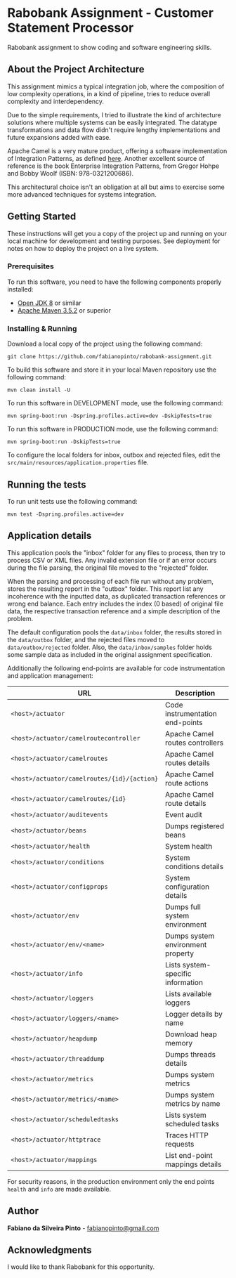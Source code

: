 # Rabobank Assignment - Customer Statement Processor

Rabobank assignment to show coding and software engineering skills.

## About the Project Architecture

This assignment mimics a typical integration job, where the composition of low complexity operations, in a kind of pipeline, tries to reduce overall complexity and interdependency.

Due to the simple requirements, I tried to illustrate the kind of architecture solutions where multiple systems can be easily integrated. The datatype transformations and data flow didn't require lengthy implementations and future expansions added with ease.

Apache Camel is a very mature product, offering a software implementation of Integration Patterns, as defined [here](https://www.enterpriseintegrationpatterns.com/). Another excellent source of reference is the book Enterprise Integration Patterns, from Gregor Hohpe and Bobby Woolf (ISBN: 978-0321200686).

This architectural choice isn't an obligation at all but aims to exercise some more advanced techniques for systems integration.

## Getting Started

These instructions will get you a copy of the project up and running on your local machine for development and testing purposes. See deployment for notes on how to deploy the project on a live system.

### Prerequisites

To run this software, you need to have the following components properly installed:

* [Open JDK 8](http://openjdk.java.net/install/) or similar
* [Apache Maven 3.5.2](https://maven.apache.org/download.cgi) or superior

### Installing & Running

Download a local copy of the project using the following command:

```
git clone https://github.com/fabianopinto/rabobank-assignment.git 
```

To build this software and store it in your local Maven repository use the following command:

```
mvn clean install -U 
```

To run this software in DEVELOPMENT mode, use the following command:

```
mvn spring-boot:run -Dspring.profiles.active=dev -DskipTests=true
```

To run this software in PRODUCTION mode, use the following command:

```
mvn spring-boot:run -DskipTests=true
```

To configure the local folders for inbox, outbox and rejected files, edit the `src/main/resources/application.properties` file.

## Running the tests

To run unit tests use the following command:

```
mvn test -Dspring.profiles.active=dev
```

## Application details

This application pools the "inbox" folder for any files to process, then try to process CSV or XML files. Any invalid extension file or if an error occurs during the file parsing, the original file moved to the "rejected" folder.

When the parsing and processing of each file run without any problem, stores the resulting report in the "outbox" folder. This report list any incoherence with the inputted data, as duplicated transaction references or wrong end balance. Each entry includes the index (0 based) of original file data, the respective transaction reference and a simple description of the problem.

The default configuration pools the `data/inbox` folder, the results stored in the `data/outbox` folder, and the rejected files moved to `data/outbox/rejected` folder. Also, the `data/inbox/samples` folder holds some sample data as included in the original assignment specification.

Additionally the following end-points are available for code instrumentation and application management:

URL | Description
--- | ---
`<host>/actuator` | Code instrumentation end-points
`<host>/actuator/camelroutecontroller` | Apache Camel routes controllers
`<host>/actuator/camelroutes` | Apache Camel routes details
`<host>/actuator/camelroutes/{id}/{action}` | Apache Camel route actions
`<host>/actuator/camelroutes/{id}` | Apache Camel route details
`<host>/actuator/auditevents` | Event audit
`<host>/actuator/beans` | Dumps registered beans
`<host>/actuator/health` | System health
`<host>/actuator/conditions` | System conditions details
`<host>/actuator/configprops` | System configuration details
`<host>/actuator/env` | Dumps full system environment
`<host>/actuator/env/<name>` | Dumps system environment property
`<host>/actuator/info` | Lists system-specific information
`<host>/actuator/loggers` | Lists available loggers
`<host>/actuator/loggers/<name>` | Logger details by name
`<host>/actuator/heapdump` | Download heap memory
`<host>/actuator/threaddump` | Dumps threads details
`<host>/actuator/metrics` | Dumps system metrics
`<host>/actuator/metrics/<name>` | Dumps system metrics by name
`<host>/actuator/scheduledtasks` | Lists system scheduled tasks
`<host>/actuator/httptrace` | Traces HTTP requests 
`<host>/actuator/mappings` | List end-point mappings details

For security reasons, in the production environment only the end points `health` and `info` are made available.

## Author

**Fabiano da Silveira Pinto** - [fabianopinto@gmail.com](fabianopinto@gmail.com)

## Acknowledgments

I would like to thank Rabobank for this opportunity.